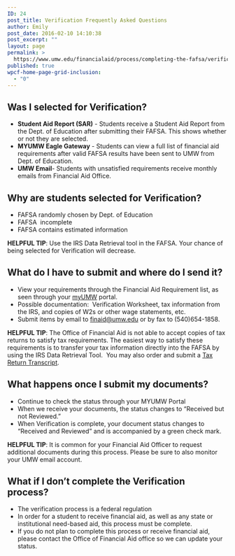 ```yaml
---
ID: 24
post_title: Verification Frequently Asked Questions
author: Emily
post_date: 2016-02-10 14:10:38
post_excerpt: ""
layout: page
permalink: >
  https://www.umw.edu/financialaid/process/completing-the-fafsa/verification/verification-questions/
published: true
wpcf-home-page-grid-inclusion:
  - "0"
---
```

<h2>Was I selected for Verification?</h2>
<ul>
 	<li><strong>Student Aid Report (SAR)</strong> - Students receive a Student Aid Report from the Dept. of Education after submitting their FAFSA. This shows whether or not they are selected.</li>
 	<li><strong>MYUMW Eagle Gateway</strong> - Students can view a full list of financial aid requirements after valid FAFSA results have been sent to UMW from Dept. of Education.</li>
 	<li><strong>UMW Email</strong>- Students with unsatisfied requirements receive monthly emails from Financial Aid Office.</li>
</ul>
<h2>Why are students selected for Verification?</h2>
<ul>
 	<li>FAFSA randomly chosen by Dept. of Education</li>
 	<li>FAFSA  incomplete</li>
 	<li>FAFSA contains estimated information</li>
</ul>
<strong>HELPFUL TIP</strong>: Use the IRS Data Retrieval tool in the FAFSA. Your chance of being selected for Verification will decrease.
<h2>What do I have to submit and where do I send it?</h2>
<ul>
 	<li>View your requirements through the Financial Aid Requirement list, as seen through your <a href="https://orgsync.com/82489/chapter">myUMW</a> portal.</li>
 	<li>Possible documentation:  Verification Worksheet, tax information from the IRS, and copies of W2s or other wage statements, etc.</li>
 	<li>Submit items by email to <a href="mailto:finaid@umw.edu">finaid@umw.edu</a> or by fax to (540)654-1858.</li>
</ul>
<strong>HELPFUL TIP</strong>: The Office of Financial Aid is not able to accept copies of tax returns to satisfy tax requirements. The easiest way to satisfy these requirements is to transfer your tax information directly into the FAFSA by using the IRS Data Retrieval Tool.  You may also order and submit a <a href="http://irs.gov">Tax Return Transcript</a>.
<h2>What happens once I submit my documents?</h2>
<ul>
 	<li>Continue to check the status through your MYUMW Portal</li>
 	<li>When we receive your documents, the status changes to “Received but not Reviewed.”</li>
 	<li>When Verification is complete, your document status changes to “Received and Reviewed” and is accompanied by a green check mark.</li>
</ul>
<strong>HELPFUL TIP</strong>: It is common for your Financial Aid Officer to request additional documents during this process. Please be sure to also monitor your UMW email account.
<h2>What if I don’t complete the Verification process?</h2>
<ul>
 	<li>The verification process is a federal regulation</li>
 	<li>In order for a student to receive financial aid, as well as any state or institutional need-based aid, this process must be complete.</li>
 	<li>If you do not plan to complete this process or receive financial aid, please contact the Office of Financial Aid office so we can update your status.</li>
</ul>